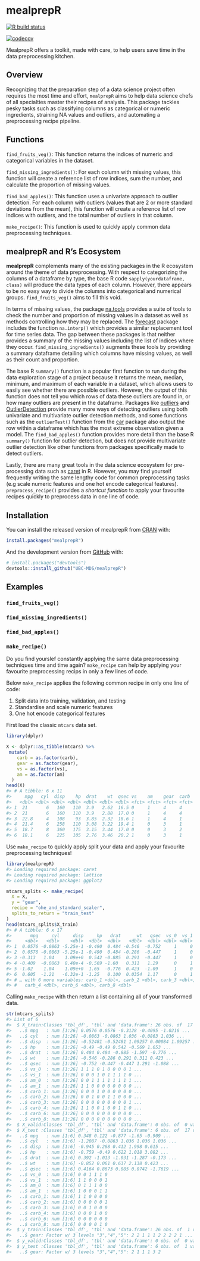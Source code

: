 
<!-- README.md is generated from README.Rmd. Please edit that file -->

# mealprepR

<!-- badges: start -->

[![R build
status](https://github.com/UBC-MDS/mealprepR/workflows/R-CMD-check/badge.svg)](https://github.com/UBC-MDS/mealprepR/actions)

[![codecov](https://codecov.io/gh/UBC-MDS/mealprepR/branch/master/graph/badge.svg)](https://codecov.io/gh/UBC-MDS/mealprepR)

<!-- badges: end -->

MealprepR offers a toolkit, made with care, to help users save time in
the data preprocessing kitchen.

## Overview

Recognizing that the preparation step of a data science project often
requires the most time and effort, `mealprepR` aims to help data science
chefs of all specialties master their recipes of analysis. This package
tackles pesky tasks such as classifying columns as categorical or
numeric ingredients, straining NA values and outliers, and automating a
preprocessing recipe pipeline.

## Functions

`find_fruits_veg()`: This function returns the indices of numeric and
categorical variables in the dataset.

`find_missing_ingredients()`: For each column with missing values, this
function will create a reference list of row indices, sum the number,
and calculate the proportion of missing values.

`find_bad_apples()`: This function uses a univariate approach to outlier
detection. For each column with outliers (values that are 2 or more
standard deviations from the mean), this function will create a
reference list of row indices with outliers, and the total number of
outliers in that column.

`make_recipe()`: This function is used to quickly apply common data
preprocessing techniques.

## mealprepR and R’s Ecosystem

**mealprepR** complements many of the existing packages in the R
ecosystem around the theme of data preprocessing. With respect to
categorizing the columns of a dataframe by type, the base R code
`sapply(yourdataframe, class)` will produce the data types of each
column. However, there appears to be no easy way to divide the columns
into categorical and numerical groups. `find_fruits_veg()` aims to fill
this void.

In terms of missing values, the package
[na.tools](https://cran.r-project.org/web/packages/na.tools/na.tools.pdf)
provides a suite of tools to check the number and proportion of missing
values in a dataset as well as methods controlling how they may be
replaced. The
[forecast](https://cloud.r-project.org/web/packages/forecast/forecast.pdf)
package includes the function `na.interp()` which provides a similar
replacement tool for time series data. The gap between these packages is
that neither provides a summary of the missing values including the list
of indices where they occur. `find_missing_ingredients()` augments these
tools by providing a summary dataframe detailing which columns have
missing values, as well as their count and proportion.

The base R `summary()` function is a popular first function to run
during the data exploration stage of a project because it returns the
mean, median, minimum, and maximum of each variable in a dataset, which
allows users to easily see whether there are possible outliers. However,
the output of this function does not tell you which rows of data these
outliers are found in, or how many outliers are present in the
dataframe. Packages like
[outliers](https://cran.r-project.org/web/packages/outliers/outliers.pdf)
and
[OutlierDetection](https://cran.r-project.org/web/packages/OutlierDetection/OutlierDetection.pdf)
provide many more ways of detecting outliers using both univariate and
multivariate outlier detection methods, and some functions such as the
`outlierTest()` function from the
[car](https://cran.r-project.org/web/packages/car/car.pdf) package also
output the row within a dataframe which has the most extreme observation
given a model. The `find_bad_apples()` function provides more detail
than the base R `summary()` function for outlier detection, but does not
provide multivariate outlier detection like other functions from
packages specifically made to detect outliers.

Lastly, there are many great tools in the data science ecosystem for
pre-processing data such as
[caret](https://cran.r-project.org/web/packages/caret/caret.pdf) in R.
However, you may find yourself frequently writing the same lengthy code
for common preprocessing tasks (e.g scale numeric features and one hot
encode categorical features). `preprocess_recipe()` provides a *shortcut
function* to apply your favourite recipes quickly to preprocess data in
one line of code.

## Installation

You can install the released version of mealprepR from
[CRAN](https://CRAN.R-project.org) with:

``` r
install.packages("mealprepR")
```

And the development version from [GitHub](https://github.com/) with:

``` r
# install.packages("devtools")
devtools::install_github("UBC-MDS/mealprepR")
```

## Examples

### `find_fruits_veg()`

### `find_missing_ingredients()`

### `find_bad_apples()`

### `make_recipe()`

Do you find yourslef constantly applying the same data preprocessing
techniques time and time again? `make_recipe` can help by applying your
favourite preprocessing recips in only a few lines of code.

Below `make_recipe` applies the following common recipe in only one line
of code:

1.  Split data into training, validation, and testing
2.  Standardise and scale numeric features
3.  One hot encode categorical features

First load the classic `mtcars` data set.

``` r
library(dplyr)

X <- dplyr::as_tibble(mtcars) %>%
 mutate(
    carb = as.factor(carb),
    gear = as.factor(gear),
    vs = as.factor(vs),
    am = as.factor(am)
  )
head(X)
#> # A tibble: 6 x 11
#>     mpg   cyl  disp    hp  drat    wt  qsec vs    am    gear  carb 
#>   <dbl> <dbl> <dbl> <dbl> <dbl> <dbl> <dbl> <fct> <fct> <fct> <fct>
#> 1  21       6   160   110  3.9   2.62  16.5 0     1     4     4    
#> 2  21       6   160   110  3.9   2.88  17.0 0     1     4     4    
#> 3  22.8     4   108    93  3.85  2.32  18.6 1     1     4     1    
#> 4  21.4     6   258   110  3.08  3.22  19.4 1     0     3     1    
#> 5  18.7     8   360   175  3.15  3.44  17.0 0     0     3     2    
#> 6  18.1     6   225   105  2.76  3.46  20.2 1     0     3     1
```

Use `make_recipe` to quickly apply split your data and apply your
favourite preprocessing techniques\!

``` r
library(mealprepR)
#> Loading required package: caret
#> Loading required package: lattice
#> Loading required package: ggplot2

mtcars_splits <- make_recipe(
  X = X, 
  y = "gear", 
  recipe = "ohe_and_standard_scaler", 
  splits_to_return = "train_test"
)
head(mtcars_splits$X_train)
#> # A tibble: 6 x 17
#>       mpg     cyl     disp     hp   drat      wt   qsec  vs_0  vs_1  am_0  am_1
#>     <dbl>   <dbl>    <dbl>  <dbl>  <dbl>   <dbl>  <dbl> <dbl> <dbl> <dbl> <dbl>
#> 1  0.0576 -0.0863 -5.25e-1 -0.490  0.484 -0.546  -0.752     1     0     0     1
#> 2  0.0576 -0.0863 -5.25e-1 -0.490  0.484 -0.286  -0.447     1     0     0     1
#> 3 -0.313   1.04    1.09e+0  0.542 -0.885  0.291  -0.447     1     0     1     0
#> 4 -0.409  -0.0863  8.40e-4 -0.569 -1.60   0.311   1.29      0     1     1     0
#> 5 -1.02    1.04    1.09e+0  1.65  -0.776  0.423  -1.09      1     0     1     0
#> 6  0.605  -1.21   -6.32e-1 -1.25   0.100  0.0354  1.17      0     1     1     0
#> # … with 6 more variables: carb_1 <dbl>, carb_2 <dbl>, carb_3 <dbl>,
#> #   carb_4 <dbl>, carb_6 <dbl>, carb_8 <dbl>
```

Calling `make_recipe` with then return a list containing all of your
transformed data.

``` r
str(mtcars_splits)
#> List of 6
#>  $ X_train:Classes 'tbl_df', 'tbl' and 'data.frame': 26 obs. of  17 variables:
#>   ..$ mpg   : num [1:26] 0.0576 0.0576 -0.3128 -0.4095 -1.0216 ...
#>   ..$ cyl   : num [1:26] -0.0863 -0.0863 1.036 -0.0863 1.036 ...
#>   ..$ disp  : num [1:26] -0.52481 -0.52481 1.09257 0.00084 1.09257 ...
#>   ..$ hp    : num [1:26] -0.49 -0.49 0.542 -0.569 1.653 ...
#>   ..$ drat  : num [1:26] 0.484 0.484 -0.885 -1.597 -0.776 ...
#>   ..$ wt    : num [1:26] -0.546 -0.286 0.291 0.311 0.423 ...
#>   ..$ qsec  : num [1:26] -0.752 -0.447 -0.447 1.291 -1.088 ...
#>   ..$ vs_0  : num [1:26] 1 1 1 0 1 0 0 0 0 1 ...
#>   ..$ vs_1  : num [1:26] 0 0 0 1 0 1 1 1 1 0 ...
#>   ..$ am_0  : num [1:26] 0 0 1 1 1 1 1 1 1 1 ...
#>   ..$ am_1  : num [1:26] 1 1 0 0 0 0 0 0 0 0 ...
#>   ..$ carb_1: num [1:26] 0 0 0 1 0 0 0 0 0 0 ...
#>   ..$ carb_2: num [1:26] 0 0 1 0 0 1 1 0 0 0 ...
#>   ..$ carb_3: num [1:26] 0 0 0 0 0 0 0 0 0 1 ...
#>   ..$ carb_4: num [1:26] 1 1 0 0 1 0 0 1 1 0 ...
#>   ..$ carb_6: num [1:26] 0 0 0 0 0 0 0 0 0 0 ...
#>   ..$ carb_8: num [1:26] 0 0 0 0 0 0 0 0 0 0 ...
#>  $ X_valid:Classes 'tbl_df', 'tbl' and 'data.frame': 0 obs. of  0 variables
#>  $ X_test :Classes 'tbl_df', 'tbl' and 'data.frame': 6 obs. of  17 variables:
#>   ..$ mpg   : num [1:6] 0.348 0.122 -0.877 -1.65 -0.909 ...
#>   ..$ cyl   : num [1:6] -1.2087 -0.0863 1.036 1.036 1.036 ...
#>   ..$ disp  : num [1:6] -0.945 0.268 0.412 1.998 0.615 ...
#>   ..$ hp    : num [1:6] -0.759 -0.49 0.622 1.018 3.082 ...
#>   ..$ drat  : num [1:6] 0.392 -1.013 -1.031 -1.287 -0.173 ...
#>   ..$ wt    : num [1:6] -0.852 0.061 0.637 2.138 0.423 ...
#>   ..$ qsec  : num [1:6] 0.4164 0.8673 0.085 0.0742 -1.7619 ...
#>   ..$ vs_0  : num [1:6] 0 0 1 1 1 0
#>   ..$ vs_1  : num [1:6] 1 1 0 0 0 1
#>   ..$ am_0  : num [1:6] 0 1 1 1 0 0
#>   ..$ am_1  : num [1:6] 1 0 0 0 1 1
#>   ..$ carb_1: num [1:6] 1 1 0 0 0 0
#>   ..$ carb_2: num [1:6] 0 0 0 0 0 1
#>   ..$ carb_3: num [1:6] 0 0 1 0 0 0
#>   ..$ carb_4: num [1:6] 0 0 0 1 0 0
#>   ..$ carb_6: num [1:6] 0 0 0 0 0 0
#>   ..$ carb_8: num [1:6] 0 0 0 0 1 0
#>  $ y_train:Classes 'tbl_df', 'tbl' and 'data.frame': 26 obs. of  1 variable:
#>   ..$ gear: Factor w/ 3 levels "3","4","5": 2 2 1 1 1 2 2 2 2 1 ...
#>  $ y_valid:Classes 'tbl_df', 'tbl' and 'data.frame': 0 obs. of  0 variables
#>  $ y_test :Classes 'tbl_df', 'tbl' and 'data.frame': 6 obs. of  1 variable:
#>   ..$ gear: Factor w/ 3 levels "3","4","5": 2 1 1 1 3 2
```
